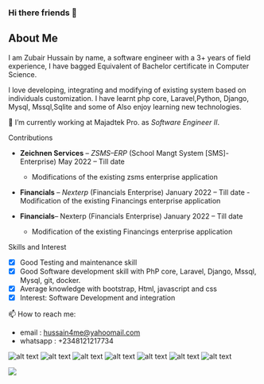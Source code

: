 ### Hi there friends 👋

## About Me

I am Zubair Hussain by name,  a software engineer with a 3+ years of field experience, I have bagged Equivalent of Bachelor certificate in Computer Science.

I love developing, integrating and modifying  of existing system based on individuals customization. I have learnt php core, Laravel,Python, Django, Mysql, Mssql,Sqlite and some of Also enjoy learning new technologies.

🔭 I’m currently working at Majadtek Pro. as *Software Engineer II*.

Contributions

-  **Zeichnen Services** – *ZSMS–ERP*  (School Mangt System [SMS]-Enterprise)		May 2022 – Till date
      - Modifications of the existing zsms enterprise application

-  **Financials** – *Nexterp* (Financials Enterprise)		  		        January 2022 – Till date
	-Modification of the existing Financings enterprise application

-  **Financials**– Nexterp (Financials Enterprise)		  		        January 2022 – Till date
      - Modification of the existing Financings enterprise application



Skills and Interest
- [X] Good Testing and maintenance skill
- [X] Good Software development skill with PhP core, Laravel, Django, Mssql, Mysql, git, docker.
- [X] Average knowledge with bootstrap, Html, javascript and css
- [X] Interest: Software Development and integration

</details>
         
📫 How to reach me: 
- email : hussain4me@yahoomail.com 
- whatsapp : +2348121217734


![alt text](https://github.com/hussain4me/resource_repo/blob/main/phplogo_resize.png?raw=true)
![alt text](https://github.com/hussain4me/resource_repo/blob/main/laravellogo.png?raw=true)
![alt text](https://github.com/hussain4me/resource_repo/blob/main/pythonlogo.png?raw=true)
![alt text](https://github.com/hussain4me/resource_repo/blob/main/djangolog.png?raw=true)
![alt text](https://github.com/hussain4me/resource_repo/blob/main/mysqllogo.png?raw=true)
![alt text](https://github.com/hussain4me/resource_repo/blob/main/sqlitelogo.png?raw=true)
![alt text](https://github.com/hussain4me/resource_repo/blob/main/jslogo.png?raw=true)

<picture>
<source 
  srcset="https://github-readme-stats.vercel.app/api?username=hussain4me&show_icons=true&theme=dark"
  media="(prefers-color-scheme: dark)"
/>


<img src="https://github-readme-stats.vercel.app/api?username=hussain4me&theme=dark&show_icons=true" />
</picture>

<!-- <img src="https://github-readme-streak-stats.herokuapp.com/?user=hussain4me&theme=tokyonight" alt="mystreak"/> -->



<!-- [[Top Langs](https://github-readme-stats.vercel.app/api/top-langs/?username=hussain4me&layout=compact)](https://github.com/hussain4me/github-readme-stats) -->
<!-- 
[[params.social]]
    icon = "linkedin"
    icon_pack = "fa"
    link = "//linkedin.com/in/USERNAME" -->
<!-- 
 [[params.social]]
    icon = "github"
    icon_pack = "fa"
    link = "//github.com/USERNAME" -->
<!-- 
 [[params.social]]
    icon = "twitter"
    icon_pack = "fa"
    link = "//twitter.com/USERNAME" -->

<!--
**hussain4me/hussain4me** is a ✨ _special_ ✨ repository because its `README.md` (this file) appears on your GitHub profile.

Here are some ideas to get you started:

- 🔭 I’m currently working on ...
- 🌱 I’m currently learning ...
- 👯 I’m looking to collaborate on ...
- 🤔 I’m looking for help with ...
- 💬 Ask me about ...
- 📫 How to reach me: ...
- 😄 Pronouns: ...
- ⚡ Fun fact: ...
-->
